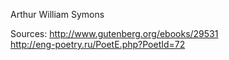 Arthur William Symons	

Sources:
http://www.gutenberg.org/ebooks/29531	
http://eng-poetry.ru/PoetE.php?PoetId=72